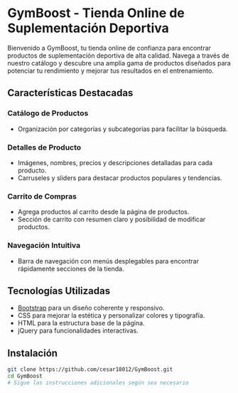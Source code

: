 # GymBoost - Tienda Online de Suplementación Deportiva

Bienvenido a GymBoost, tu tienda online de confianza para encontrar productos de suplementación deportiva de alta calidad. Navega a través de nuestro catálogo y descubre una amplia gama de productos diseñados para potenciar tu rendimiento y mejorar tus resultados en el entrenamiento.

## Características Destacadas

### Catálogo de Productos

- Organización por categorías y subcategorías para facilitar la búsqueda.
  
### Detalles de Producto

- Imágenes, nombres, precios y descripciones detalladas para cada producto.
- Carruseles y sliders para destacar productos populares y tendencias.

### Carrito de Compras

- Agrega productos al carrito desde la página de productos.
- Sección de carrito con resumen claro y posibilidad de modificar productos.

### Navegación Intuitiva

- Barra de navegación con menús desplegables para encontrar rápidamente secciones de la tienda.


## Tecnologías Utilizadas

- [Bootstrap](https://getbootstrap.com/) para un diseño coherente y responsivo.
- CSS para mejorar la estética y personalizar colores y tipografía.
- HTML para la estructura base de la página.
- jQuery para funcionalidades interactivas.

## Instalación

```bash
git clone https://github.com/cesar18012/GymBoost.git
cd GymBoost
# Sigue las instrucciones adicionales según sea necesario
